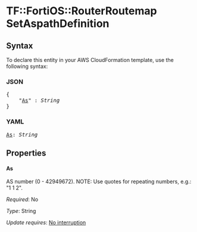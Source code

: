# TF::FortiOS::RouterRoutemap SetAspathDefinition

## Syntax

To declare this entity in your AWS CloudFormation template, use the following syntax:

### JSON

<pre>
{
    "<a href="#as" title="As">As</a>" : <i>String</i>
}
</pre>

### YAML

<pre>
<a href="#as" title="As">As</a>: <i>String</i>
</pre>

## Properties

#### As

AS number (0 - 42949672). NOTE: Use quotes for repeating numbers, e.g.: "1 1 2".

_Required_: No

_Type_: String

_Update requires_: [No interruption](https://docs.aws.amazon.com/AWSCloudFormation/latest/UserGuide/using-cfn-updating-stacks-update-behaviors.html#update-no-interrupt)

